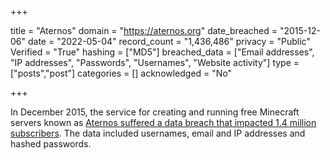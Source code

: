 +++

title = "Aternos"
domain = "https://aternos.org"
date_breached = "2015-12-06"
date = "2022-05-04"
record_count = "1,436,486"
privacy = "Public"
Verified = "True"
hashing = ["MD5"]
breached_data = ["Email addresses", "IP addresses", "Passwords", "Usernames", "Website activity"]
type = ["posts","post"]
categories = []
acknowledged = "No"


+++


In December 2015, the service for creating and running free Minecraft servers known as <a href="https://twitter.com/AternosStatus/status/696121828360716288" target="_blank" rel="noopener">Aternos suffered a data breach that impacted 1.4 million subscribers</a>. The data included usernames, email and IP addresses and hashed passwords.

